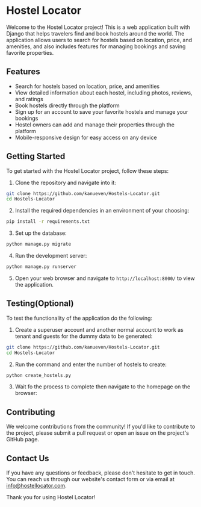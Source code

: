 # Hostel Locator

Welcome to the Hostel Locator project! This is a web application built with Django that helps travelers find and book hostels around the world. The application allows users to search for hostels based on location, price, and amenities, and also includes features for managing bookings and saving favorite properties.

## Features

* Search for hostels based on location, price, and amenities
* View detailed information about each hostel, including photos, reviews, and ratings
* Book hostels directly through the platform
* Sign up for an account to save your favorite hostels and manage your bookings
* Hostel owners can add and manage their properties through the platform
* Mobile-responsive design for easy access on any device

## Getting Started

To get started with the Hostel Locator project, follow these steps:

1. Clone the repository and navigate into it:

```bash
git clone https://github.com/kanueven/Hostels-Locator.git
cd Hostels-Locator
```


2. Install the required dependencies in an environment of your choosing:

```bash
pip install -r requirements.txt
```


3. Set up the database:

```bash
python manage.py migrate
```


4. Run the development server:

```bash
python manage.py runserver
```


5. Open your web browser and navigate to `http://localhost:8000/` to view the application.

## Testing(Optional)

To test the functionality of the application do the following:

1. Create a superuser account and another normal account to work as tenant and guests for the dummy data to be generated:

```bash
git clone https://github.com/kanueven/Hostels-Locator.git
cd Hostels-Locator
```


2. Run the command and enter the number of hostels to create:

```bash
python create_hostels.py
```


3. Wait fo the process to complete then navigate to the homepage on the browser:


## Contributing

We welcome contributions from the community! If you'd like to contribute to the project, please submit a pull request or open an issue on the project's GitHub page.

## Contact Us

If you have any questions or feedback, please don't hesitate to get in touch. You can reach us through our website's contact form or via email at info@hostellocator.com.

Thank you for using Hostel Locator!
